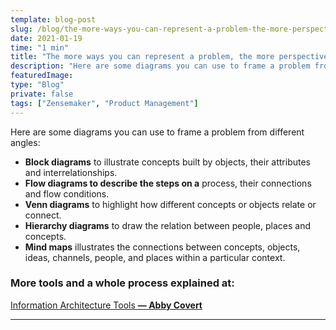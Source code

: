 ```yaml
---
template: blog-post
slug: /blog/the-more-ways-you-can-represent-a-problem-the-more-perspectives-you-get-to-solve-it
date: 2021-01-19
time: "1 min"
title: "The more ways you can represent a problem, the more perspectives you get to solve it"
description: "Here are some diagrams you can use to frame a problem from different angles..."
featuredImage:
type: "Blog"
private: false
tags: ["Zensemaker", "Product Management"]
---
```


Here are some diagrams you can use to frame a problem from different angles:

- **Block diagrams** to illustrate concepts built by objects, their attributes and interrelationships.
- **Flow diagrams to describe the steps on a** process, their connections and flow conditions.
- **Venn diagrams** to highlight how different concepts or objects relate or connect.
- **Hierarchy diagrams** to draw the relation between people, places and concepts.
- **Mind maps** illustrates the connections between concepts, objects, ideas, channels, people, and places within a particular context.

### More tools and a whole process explained at:

[Information Architecture Tools **— Abby Covert**](https://abbycovert.com/practicing-ia/#ia-tools)

---
